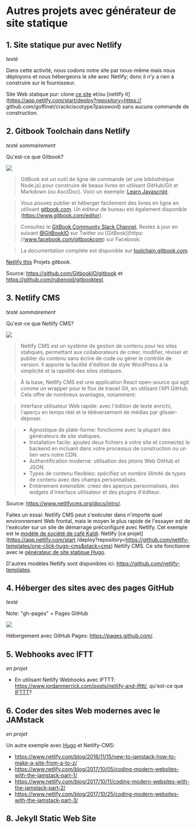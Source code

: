 # Autres projets avec générateur de site statique

## 1. Site statique pur avec Netlify

_testé_

Dans cette activité, nous codons notre site par nous-même mais nous déployons et nous hébergeons le site avec Netlify; donc il n'y a rien à construire sur le fournisseur.

Site Web statique pur: clone [ce site](https://github.com/goffinet/crackciscotype7password) et/ou [netlify it](https://app.netlify.com/start/deploy?repository=https:// github.com/goffinet/crackciscotype7password) sans aucune commande de construction.

## 2. Gitbook Toolchain dans Netlify

_testé sommairement_

Qu'est-ce que Gitbook?

![](https://camo.githubusercontent.com/c1b6c55fca8e171120ce1fd73afcee699cc2a98f/68747470733a2f2f7261772e6769746875622e636f6d2f476974626f6f6b494f2f676974626f6f6b494f2f676974626f6f6d61737465722f707265766965772e706e67)

> GitBook est un outil de ligne de commande (et une bibliothèque Node.js) pour construire de beaux livres en utilisant GitHub/Git et Markdown (ou AsciiDoc). Voici un exemple: [Learn Javascript](https://www.gitbook.com/book/GitBookIO/javascript).

> Vous pouvez publier et héberger facilement des livres en ligne en utilisant [gitbook.com](https://www.gitbook.com). Un éditeur de bureau est également disponible (https://www.gitbook.com/editor).

> Consultez le [GitBook Community Slack Channel](https://slack.gitbook.com), Restez à jour en suivant [@GitBookIO](https://twitter.com/GitBookIO) sur Twitter ou [GitBook](https: //www.facebook.com/gitbookcom) sur Facebook.

> La documentation complète est disponible sur [toolchain.gitbook.com](http://toolchain.gitbook.com/).

[Netlify this](https://app.netlify.com/start/deploy?repository=https://github.com/goffinet/gitbooktest) Projets gitbook.

Source: https://github.com/GitbookIO/gitbook et https://github.com/rubenoid/gitbooktest.

## 3. Netlify CMS

_testé sommairement_

Qu'est-ce que Netlify CMS?

![](https://www.netlifycms.org/img/demo.gif)

> Netlify CMS est un système de gestion de contenu pour les sites statiques, permettant aux collaborateurs de créer, modifier, réviser et publier du contenu sans écrire de code ou gérer le contrôle de version. Il apporte la facilité d'édition de style WordPress à la simplicité et la rapidité des sites statiques.

> À la base, Netlify CMS est une application React open-source qui agit comme un wrapper pour le flux de travail Git, en utilisant l'API GitHub. Cela offre de nombreux avantages, notamment:

> Interface utilisateur Web rapide: avec l'édition de texte enrichi, l'aperçu en temps réel et le téléversement de médias par glisser-déposer.

> * Agnostique de plate-forme: fonctionne avec la plupart des générateurs de site statiques.
> * Installation facile: ajoutez deux fichiers à votre site et connectez le backend en incluant dans votre processus de construction ou un lien vers notre CDN.
> * Authentification moderne: utilisation des jetons Web GitHub et JSON.
> * Types de contenu flexibles: spécifiez un nombre illimité de types de contenu avec des champs personnalisés.
> * Entièrement extensible: créez des aperçus personnalisés, des widgets d'interface utilisateur et des plugins d'éditeur.

Source: https://www.netlifycms.org/docs/intro/.

Faites un essai: Netlify CMS peut s'exécuter dans n'importe quel environnement Web frontal, mais le moyen le plus rapide de l'essayer est de l'exécuter sur un site de démarrage préconfiguré avec Netlify. Cet exemple est le [modèle de société de café Kaldi](https://github.com/netlify-templates/one-click-hugo-cms): Netlify [ce projet](https://app.netlify.com/start /deploy?repository=https://github.com/netlify-templates/one-click-hugo-cms&stack=cms) Netlify CMS. Ce site fonctionne avec le [générateur de site statique Hugo](http://gohugo.io/).

D'autres modèles Netlify sont disponibles ici: https://github.com/netlify-templates.

## 4. Héberger des sites avec des pages GitHub

_testé_

Note: "gh-pages" = Pages GitHub

![](https://pages.github.com/images/slideshow/yeoman.png)

Hébergement avec GitHub Pages: https://pages.github.com/.

## 5. Webhooks avec IFTT

_en projet_

* En utilisant Netlify Webhooks avec IFTTT: https://www.jordanmerrick.com/posts/netlify-and-ifttt/, qu'est-ce que [IFTTT](https://ifttt.com/)?

## 6. Coder des sites Web modernes avec le JAMstack

_en projet_

Un autre exemple avec [Hugo](http://gohugo.io/) et Netlify-CMS:

* https://www.netlify.com/blog/2016/11/15/new-to-jamstack-how-to-make-a-site-from-a-to-z/
* https://www.netlify.com/blog/2017/10/05/coding-modern-websites-with-the-jamstack-part-1/
* https://www.netlify.com/blog/2017/10/11/coding-modern-websites-with-the-jamstack-part-2/
* https://www.netlify.com/blog/2017/10/25/coding-modern-websites-with-the-jamstack-part-3/

## 8. Jekyll Static Web Site
